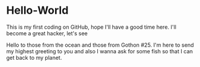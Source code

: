 # Hello-World
This is my first coding on GitHub, hope I'll have a good time here. I'll become a great hacker, let's see

Hello to those from the ocean and those from Gothon #25.
I'm here to send my highest greeting to you
and also I wanna ask for some fish so that I can get back to my planet.
